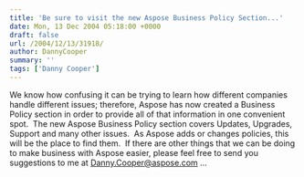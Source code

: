 ```yaml
---
title: 'Be sure to visit the new Aspose Business Policy Section...'
date: Mon, 13 Dec 2004 05:18:00 +0000
draft: false
url: /2004/12/13/31918/
author: DannyCooper
summary: ''
tags: ['Danny Cooper']
---
```


We know how confusing it can be trying to learn how different companies handle different issues; therefore, Aspose has now created a Business Policy section in order to provide all of that information in one convenient spot.  The new Aspose Business Policy section covers Updates, Upgrades, Support and many other issues.  As Aspose adds or changes policies, this will be the place to find them.  If there are other things that we can be doing to make business with Aspose easier, please feel free to send you suggestions to me at [Danny.Cooper@aspose.com][1] …




[1]: mailto:Danny.Cooper@aspose.com



